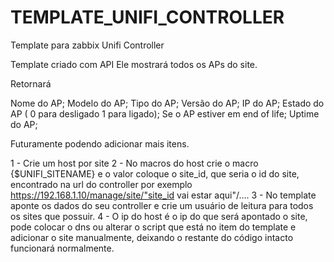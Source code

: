 # TEMPLATE_UNIFI_CONTROLLER
Template para zabbix Unifi Controller


Template criado com API
Ele mostrará todos os APs do site.

Retornará

Nome do AP;
Modelo do AP;
Tipo do AP;
Versão do AP;
IP do AP;
Estado do AP ( 0 para desligado 1 para ligado);
Se o AP estiver em end of life;
Uptime do AP;

Futuramente podendo adicionar mais itens.

1 - Crie um host por site
2 - No macros do host crie o macro {$UNIFI_SITENAME} e o valor coloque o site_id, que seria o id do site, encontrado na url do controller por exemplo https://192.168.1.10/manage/site/"site_id vai estar aqui"/....
3 - No template aponte os dados do seu controller e crie um usuário de leitura para todos os sites que possuir.
4 - O ip do host é o ip do que será apontado o site, pode colocar o dns ou alterar o script que está no item do template e adicionar o site manualmente, deixando o restante do código intacto funcionará normalmente.

